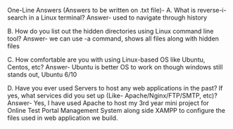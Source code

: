 One-Line Answers (Answers to be written on .txt file)-
A. What is reverse-i-search in a Linux terminal?
Answer- used to navigate through history
 
B. How do you list out the hidden directories using Linux command line tool?
Answer- we can use -a command, shows all files along with hidden files

C. How comfortable are you with using Linux-based OS like Ubuntu, Centos, etc?
Answer- Ubuntu is better OS to work on though windows still stands out, Ubuntu 6/10

D. Have you ever used Servers to host any web applications in the past? If yes, what
services did you set up (Like- Apache/Nginx/FTP/SMTP, etc)?
Answer- Yes, I have used Apache to host my 3rd year mini project for Online Test Portal Management System along side XAMPP to configure the files used in web application we build.